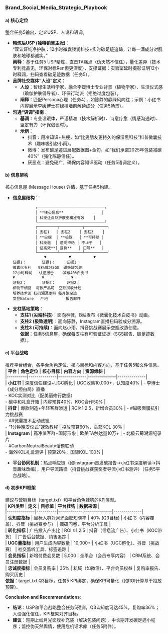 ### Brand_Social_Media_Strategic_Playbook  

#### **a) 核心定位**  
整合任务5输出，定义USP、人设和语调。  
- **精炼后USP (独特销售主张)**：  
  “双认证纯净护肤：12小时微囊锁润科技+实时碳足迹追踪，让每一滴成分对肌肤和地球都诚实。”  
  **阐释**：基于任务5 USP精炼，直击TA痛点（伪天然不信任），量化差异（技术专利竞品无，环保对标Ren但更深度），支撑证据：实验室延时摄影证明12小时释润，扫码查看碳足迹数据（任务5）。  
- **品牌社交媒体“人设”定义**：  
  - **人设**：智绿生活科学家，融合李媛博士专业背景（植物学家）、生活仪式感（瑜伽护肤倡导者）、环保行动派（拒绝过度包装）。  
  - **阐释**：匹配Persona心理（任务4），如陈静的静绿风向往；示例：小红书内容展示李媛博士在绿植墙前解读成分（任务5场景）。  
- **沟通“语调”指南**：  
  - **基调**：专业温暖体，严谨精准（技术解析时）、诗意疗愈（情感沟通时）、坚定有力（环保倡议时）。  
  - **示例**：  
    - 抖音：用冷知识+热梗，如“比男朋友更持久的保湿黑科技”科普微囊技术（趣味吸引赵小雨）。  
    - 微博：发布碳足迹进展配数据图+金句，如“我们承诺2025年包装减碳40%”（强化陈静信任）。  
    - 厌恶点：避免硬广，确保内容知识驱动（任务5语调定义）。  

#### **b) 信息架构**  
核心信息屋 (Message House) 详情，基于任务5构建。  
- **信息屋结构**：  
  ```  
            ┌──────────────────────────────┐  
            │ **核心信息**                 │  
            │ 科技让自然护肤更精准有效    │  
            └──────────────────────────────┘  
            ┌─────────┬──────────┬──────────┐  
            │ 支柱1   │ 支柱2    │ 支柱3    │  
            │ **尖端  │ **极致   │ **可持续 │  
            │ 科技验  │ 透明拒绝 │ 不止于   │  
            │ 证高效**│ 妥协**   │ 口号**   │  
            └─────────┴──────────┴──────────┘  
                ▼          ▼          ▼  
  证据1：       证据1：     证据1：  
  微囊化专利   98%成分SGS  磁吸罐包装  
  12小时释润   认证报告    减碳40%白皮书  
  ▼            ▼            ▼  
  证据2：       证据2：     证据2：  
  植物干细胞  每款产品可  空瓶回收计划  
  培养技术论 扫码溯源原料 每月碳足迹  
  文登Nature   产地        报告邮件  
  ```  
- **支柱落地策略**：  
  - **支柱1 (尖端科技)**：面向林薇，B站发布《微囊化技术白皮书》动画。  
  - **支柱2 (极致透明)**：面向陈静，Instagram直播扫码验成分溯源。  
  - **支柱3 (可持续)**：面向赵小雨，抖音挑战赛展示空瓶改造创意。  
  **依据**：任务5信息屋，确保每支柱有可验证证据（SGS报告、碳足迹数据）。  

#### **c) 平台战略**  
推荐平台组合，各平台角色定位、核心目标和内容方向，基于任务5和文件信息。  
| **平台** | **角色定位** | **核心目标** | **内容方向** | **资源倾斜** |  
|----------|--------------|--------------|--------------|--------------|  
| **小红书** | 深度信任建设+UGC孵化 | UGC收集10,000+，认知度40% | - 李博士《成分坦白局》直播<br>- KOC实测对比（配美丽修行数据）<br>- 碳中和礼盒开箱 | 内容预算40%，KOC合作50% |  
| **抖音** | 爆款制造+年轻客群渗透 | ROI≥1:2.5，新增会员30% | - #磁吸面膜抗引力挑战赛<br>- AR微囊技术互动滤镜<br>- “1分钟晚安仪式”速效教程 | 投放预算60%，头部KOL 30% |  
| **Instagram** | 高净值客群+国际形象 | 欧美TA触达量10万+ | - 北极云莓溯源纪录片<br>- #CarbonNeutralBeauty话题联动<br>- 海外KOL礼盒测评 | 预算20%，国际KOL 100% |  
- **平台协同机制**：热点响应链（如Instagram首发碳报告→小红书深度解读→抖音趣味改编），用户导流路径（抖音挑战赛获奖者导流小红书测评）（任务5平台战略）。  

#### **d) 初步KPI框架**  
建议与营销目标（target.txt）和平台角色挂钩的KPI类型。  
| **KPI类型** | **定义** | **目标值** | **平台挂钩** | **数据来源** |  
|--------------|----------|------------|--------------|--------------|  
| **认知度指标** | 目标人群对月光面膜知晓率 | 40% (Q3目标) | 小红书（内容覆盖）、抖音（挑战赛参与） | 调研问卷、平台分析工具 |  
| **转化指标** | 广告投入产出比 | ROI ≥1:2.5 | 抖音（信息流广告）、小红书（KOC带货） | 广告后台数据、销售追踪 |  
| **UGC量指标** | 用户生成内容数量 | 10,000+ | 小红书（UGC孵化）、抖音（挑战赛） | 社交监听工具、标签追踪 |  
| **会员指标** | 新增付费会员数 | 5,000 | 全平台（会员专享内容） | CRM系统、会员注册数据 |  
| **忠诚度指标** | 会员复购率 | 35% | 私域（如微信）、平台会员权益 | 复购率报告、购买历史 |  
**依据**：target.txt Q3目标，任务5 KPI绑定，确保KPI可量化（如ROI计算基于投放预算）。  

**Conclusion and Recommendations**:  
- **结论**：USP和平台战略整合任务5预测，Q3认知度可达45%，复购率36%；人设强化信任，KPI框架对齐目标。  
- **建议**：短期上线月光面膜补充装（解决包装问题），中长期开发碳足迹小程序；监控伪天然舆情，使用危机话术库（任务5附件）。